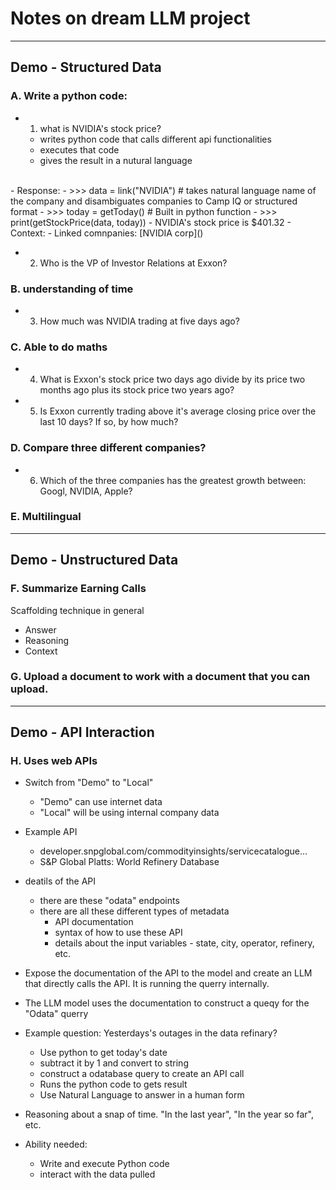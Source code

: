 # Notes on dream LLM project 


<hr />

## Demo - Structured Data
### A. Write a python code:
- 1. what is NVIDIA's stock price?
    - writes python code that calls different api functionalities
    - executes that code 
    - gives the result in a nutural language
<br> 
- Response:
    - >>> data = link("NVIDIA") # takes natural language name of the company and disambiguates companies to Camp IQ or structured format
    - >>> today = getToday() # Built in python function
    - >>> print(getStockPrice(data, today)) 
    - NVIDIA's stock price is $401.32
- Context:
    - Linked comnpanies: [NVIDIA corp]()

- 2. Who is the VP of Investor Relations at Exxon? 
### B. understanding of time
- 3. How much was NVIDIA trading at five days ago? 
### C. Able to do maths
- 4. What is Exxon's stock price two days ago divide by its price two months ago plus its stock price two years ago? 
- 5. Is Exxon currently trading above it's average closing price over the last 10 days? If so, by how much? 

### D. Compare three different companies?
- 6. Which of the three companies has the greatest growth between: Googl, NVIDIA, Apple?

### E. Multilingual


<hr />

## Demo - Unstructured Data

### F.     Summarize Earning Calls 

Scaffolding technique in general 
- Answer 
- Reasoning 
- Context

### G. Upload a document to work with a document that you can upload. 
 

<hr />

## Demo - API Interaction

### H. Uses web APIs 
-  Switch from "Demo" to "Local"
    - "Demo" can use internet data 
    - "Local" will be using internal company data
- Example API 
    - developer.snpglobal.com/commodityinsights/servicecatalogue...
    - S&P Global Platts: World Refinery Database
- deatils of the API
    - there are these "odata" endpoints
    - there are all these different types of metadata 
        - API documentation 
        - syntax of how to use these API
        - details about the input variables - state, city, operator, refinery, etc. 
- Expose the documentation of the API to the model and create an LLM that directly calls the API. It is running the querry internally. 
- The LLM model uses the documentation to construct a queqy for the "Odata" querry 
- Example question: Yesterdays's outages in the data refinary?
    - Use python to get today's date 
    - subtract it by 1 and convert to string 
    - construct a odatabase query to create an API call 
    - Runs the python code to gets result 
    - Use Natural Language to answer in a human form

- Reasoning about a snap of time. "In the last year", "In the year so far", etc. 

- Ability needed:
    - Write and execute Python code 
    - interact with the data pulled 